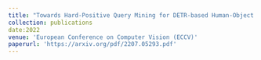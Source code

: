 ```yaml
---
title: "Towards Hard-Positive Query Mining for DETR-based Human-Object Interaction Detection"
collection: publications
date:2022
venue: 'European Conference on Computer Vision (ECCV)'
paperurl: 'https://arxiv.org/pdf/2207.05293.pdf'
---
```

